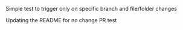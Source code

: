 Simple test to trigger only on specific branch and file/folder changes

Updating the README for no change PR test
